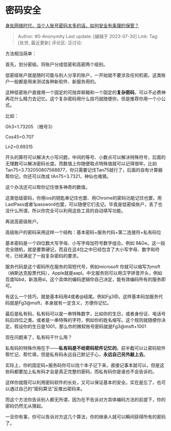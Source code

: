 # 密码安全
[身处网络时代，当个人账号密码太多的话，如何安全有条理的保管？](https://www.zhihu.com/question/22485083/answer/3132193534)

> Author: #0-Anonymity
> Last update: [编辑于 2023-07-30]
> Link:
> Tag: [处世, 最近更新]
> 评论区:
> 泛讨论:

方法相当简单：

首先，划分密级。将账户分成低密和高密两个级别。

低密级账户就是随时可能与别人分享的账户，一开始就不要涉及任何机密。这类账户一般都是用来测试各种新软件、新服务用的。

这种低密账户直接用一个固定的可抛弃邮箱和一个固定的**复杂密码**，可以不必费神再花什么精力去记忆。这个复杂密码用什么技巧就随便你，但是推荐你用一个小公式。

比如：

Gh3=1.73205 （根号3）

Cos45=0.707

Ln2=0.69315

开头的算符可以解决大小写问题，中间的等号、小数点可以解决特殊符号，后面的无理数可以解决密码长度。而数值上你随便取点特殊值就可以记得很牢。比如 Tan75=3.732050807568877，你只需要记住Tan75就行了，后面的自有计算器帮你记。你还可以改成 tAn75=3.7321，神仙也难猜。

这个办法还可以帮你记住很多神奇的数值。

这类低级密码，你用ios的钥匙串记住也罢、用Chrome的密码功能记住也罢，用LastPass或者1password也罢，可以随便它们去记。毕竟是低密级账户，丢了也没什么所谓，所以你完全可以利用这些工具的自动填写功能。

再说高密级账户。

高级账户的密码采用这样一个结构：基本密码+服务代码+第二连接符+私有码位

基本密码是一个四位数大写字母、小写字母加符号数字组合。例如 8&Ge。这一段完全随机，就是要靠硬记，而且在这4位之中已经包含了大小写字母、数字和符号，已经满足了一般复杂密码的要求。

服务代码是这个密码所在服务的简短代号，例如microsoft 你就可以缩写为msft（纳斯达克股票代码），Apple就是aapl。中文服务则可以用汉字拼音开头，例如百度叫bd，新浪用sl。这个具体的编码逻辑你自己决定，能有效编码所有的服务即可。

有这么一个技巧，就是基本码用4或者@结尾。例如Fg3@。这样基本码加服务代码就是Fg3@msft，本身就有一定含义，方便你记忆。

最后是私有码，私有码可以是一串特殊数字，比如你的生日，或者身份证、电话号码后四位之类。或者是一串特殊的字符，例如你的姓名缩写。这个规则就随便你决定。假设你的生日是1001，那么你的微软账号密码就是Fg3@msft+1001

现在问题来了，私有码干什么用？

私有码的特殊作用在于——**私有码是不给密码软件记忆的**。前半截可以让密码软件帮忙记、帮忙填，但是私有码永远自己默记于心，**永远自己另外敲上去**。

实际上，你的固定码+服务码你可以找个本子记下来，直接记事本就可以，但是这些码都要加上私有码才会是真正完整的密码，而私有码你是谁也不会告诉的。

这样你就既可以利用密码软件的长处，又可以保证基本的安全。实在是忘了，也可以通过自己的“密码算法”反推出密码来。

而这个方法你告诉别人都无所谓，因为在不告诉对方具体编码方法的前提下，你的密码仍然无从猜起。

一旦你有事，你可以告诉对方这几个算法，你的继承人就可以瞬间获得所有的密码了。